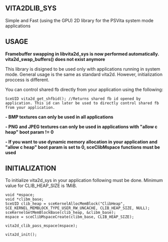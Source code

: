 ## VITA2DLIB_SYS

Simple and Fast (using the GPU) 2D library for the PSVita system mode applications

## USAGE

**Framebuffer swapping in libvita2d_sys is now performed automatically. vita2d_swap_buffers() does not exist anymore**

This library is disigned to be used only with applications running in system mode. General usage is the same as standard vita2d. However, initialization proccess is different.

You can control shared fb directly from your application using the following:
```
SceUID vita2d_get_shfbid(); //Returns shared fb id opened by application. This id can later be used to directly control shared fb from your application.
```

**- BMP textures can only be used in all applications**

**- PNG and JPEG textures can only be used in applications with "allow c heap" boot param != 0**


**- If you want to use dynamic memory allocation in your application and "allow c heap" boot param is set to 0, sceClibMspace functions must be used**

## INITIALIZATION

To initialize vita2d_sys in your application following must be done. Minimum value for CLIB_HEAP_SIZE is 1MiB.
```
void *mspace;
void *clibm_base;
SceUID clib_heap = sceKernelAllocMemBlock("ClibHeap", SCE_KERNEL_MEMBLOCK_TYPE_USER_RW_UNCACHE, CLIB_HEAP_SIZE, NULL);
sceKernelGetMemBlockBase(clib_heap, &clibm_base);
mspace = sceClibMspaceCreate(clibm_base, CLIB_HEAP_SIZE);

vita2d_clib_pass_mspace(mspace);

vita2d_init();
```
